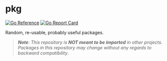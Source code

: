 # pkg

[![Go Reference](https://pkg.go.dev/badge/github.com/spy16/pkg.svg)](https://pkg.go.dev/github.com/spy16/pkg) [![Go Report Card](https://goreportcard.com/badge/github.com/spy16/pkg)](https://goreportcard.com/report/github.com/spy16/pkg) 

Random, re-usable, probably useful packages.


> ***Note**: This repository is **NOT meant to be imported** in other projects. Packages in this repository may change without any regards to backward compatibility*.
